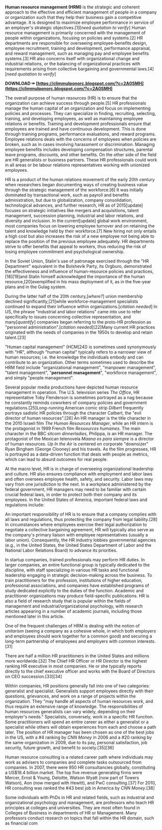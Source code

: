 **Human resource management (HRM)** is the strategic and coherent approach to the effective and efficient management of people in a company or organization such that they help their business gain a competitive advantage. It is designed to maximize employee performance in service of an employer's strategic objectives.[1][*need quotation to verify*] Human resource management is primarily concerned with the management of people within organizations, focusing on policies and systems.[2] HR departments are responsible for overseeing employee-benefits design, employee recruitment, training and development, performance appraisal, and reward management, such as managing pay and employee benefits systems.[3] HR also concerns itself with organizational change and industrial relations, or the balancing of organizational practices with requirements arising from collective bargaining and governmental laws.[4][*need quotation to verify*]
 
**DOWNLOAD ✑ [https://climmulponorc.blogspot.com/?c=2A0SMH](https://climmulponorc.blogspot.com/?c=2A0SMH)**


 
The overall purpose of human resources (HR) is to ensure that the organization can achieve success through people.[5] HR professionals manage the human capital of an organization and focus on implementing policies and processes. They can specialize in finding, recruiting, selecting, training, and developing employees, as well as maintaining employee relations or benefits. Training and development professionals ensure that employees are trained and have continuous development. This is done through training programs, performance evaluations, and reward programs. Employee relations deals with the concerns of employees when policies are broken, such as in cases involving harassment or discrimination. Managing employee benefits includes developing compensation structures, parental leave programs, discounts, and other benefits. On the other side of the field are HR generalists or business partners. These HR professionals could work in all areas or be labour relations representatives working with unionized employees.
 
HR is a product of the human relations movement of the early 20th century when researchers began documenting ways of creating business value through the strategic management of the workforce.[6] It was initially dominated by transactional work, such as payroll and benefits administration, but due to globalization, company consolidation, technological advances, and further research, HR as of 2015[update] focuses on strategic initiatives like mergers and acquisitions, talent management, succession planning, industrial and labor relations, and diversity and inclusion. In the current[update] global work environment, most companies focus on lowering employee turnover and on retaining the talent and knowledge held by their workforce.[7] New hiring not only entails a high cost but also increases the risk of a new employee not being able to replace the position of the previous employee adequately. HR departments strive to offer benefits that appeal to workers, thus reducing the risk of losing employee commitment and psychological ownership.
 
In the Soviet Union, Stalin's use of patronage exercised through the "HR Department" equivalent in the Bolshevik Party, its Orgburo, demonstrated the effectiveness and influence of human-resource policies and practices,[18][19]and Stalin himself acknowledged the importance of the human resource,[20]exemplified in his mass deployment of it, as in the five-year plans and in the Gulag system.
 
During the latter half of the 20th century,[*where?*] union membership declined significantly,[21]while workforce-management specialists continued to expand their influence within organizations.[*citation needed*] In US, the phrase "industrial and labor relations" came into use to refer specifically to issues concerning collective representation, and many[*quantify*] companies began referring to the proto-HR profession as "personnel administration".[*citation needed*][22]Many current HR practices originated with the needs of companies in the 1950s to develop and retain talent.[23]
 
"Human capital management" (HCM[24]) is sometimes used synonymously with "HR", although "human capital" typically refers to a narrower view of human resources; i.e. the knowledge the individuals embody and can contribute to an organization. Other terms sometimes used to describe the HRM field include "organizational management", "manpower management", "talent management", "**personnel management**", "workforce management", and simply "people management".

Several popular media productions have depicted human resource management in operation. The U.S. television series *The Office*, HR representative Toby Flenderson is sometimes portrayed as a nag because he constantly reminds coworkers of company policies and government regulations.[25]Long-running American comic strip *Dilbert* frequently portrays sadistic HR policies through the character Catbert, the "evil director of human resources".[26] An HR manager is the title character in the 2010 Israeli film *The Human Resources Manager*, while an HR intern is the protagonist in 1999 French film *Ressources humaines*. The main character in the BBC sitcom *dinnerladies*, Philippa, is an HR manager. The protagonist of the Mexican telenovela *Maana es para siempre* is a director of human resources. *Up In the Air* is centered on corporate "downsizer" Ryan Bingham (George Clooney) and his travels. As the film progresses, HR is portrayed as a data-driven function that deals with people as metrics, which can lead to absurd outcomes for real people.
 
At the macro level, HR is in charge of overseeing organizational leadership and culture. HR also ensures compliance with employment and labor laws and often oversees employee health, safety, and security. Labor laws may vary from one jurisdiction to the next. In a workplace administered by the federal government, HR managers may need to be familiar with certain crucial federal laws, in order to protect both their company and its employees. In the United States of America, important federal laws and regulations include:
 
An important responsibility of HR is to ensure that a company complies with all laws and regulations, thus protecting the company from legal liability.[28] In circumstances where employees exercise their legal authorization to negotiate a collective bargaining agreement, HR will typically also serve as the company's primary liaison with employee representatives (usually a labor union). Consequently, the HR industry lobbies governmental agencies (e.g., in the United States, the United States Department of Labor and the National Labor Relations Board) to advance its priorities.
 
In startup companies, trained professionals may perform HR duties. In larger companies, an entire functional group is typically dedicated to the discipline, with staff specializing in various HR tasks and functional leadership engaging in strategic decision-making across the business. To train practitioners for the profession, institutions of higher education, professional associations, and companies have established programs of study dedicated explicitly to the duties of the function. Academic and practitioner organizations may produce field-specific publications. HR is also a field of research study that is popular within the fields of management and industrial/organizational psychology, with research articles appearing in a number of academic journals, including those mentioned later in this article.
 
One of the frequent challenges of HRM is dealing with the notion of *unitarism* (seeing a company as a cohesive whole, in which both employers and employees should work together for a common good) and securing a long-term partnership of employees and employers with common interests.[31]
 
There are half a million HR practitioners in the United States and millions more worldwide.[32] The Chief HR Officer or HR Director is the highest ranking HR executive in most companies. He or she typically reports directly to the chief executive officer and works with the Board of Directors on CEO succession.[33][34]
 
Within companies, HR positions generally fall into one of two categories: generalist and specialist. Generalists support employees directly with their questions, grievances, and work on a range of projects within the organization. They "may handle all aspects of human resources work, and thus require an extensive range of knowledge. The responsibilities of human resources generalists can vary widely, depending on their employer's needs." Specialists, conversely, work in a specific HR function. Some practitioners will spend an entire career as either a generalist or a specialist while others will obtain experiences from each and choose a path later. The position of HR manager has been chosen as one of the best jobs in the US, with a #4 ranking by *CNN Money* in 2006 and a #20 ranking by the same organization in 2009, due to its pay, personal satisfaction, job security, future growth, and benefit to society.[35][36]
 
Human resource consulting is a related career path where individuals may work as advisers to companies and complete tasks outsourced from companies. In 2007, there were 950 HR consultancies globally, constituting a US$18.4 billion market. The top five revenue generating firms were Mercer, Ernst & Young, Deloitte, Watson Wyatt (now part of Towers Watson), Aon (now merged with Hewitt), and PwC consulting.[37] For 2010, HR consulting was ranked the #43 best job in America by *CNN Money*.[38]
 
Some individuals with PhDs in HR and related fields, such as industrial and organizational psychology and management, are professors who teach HR principles at colleges and universities. They are most often found in Colleges of Business in departments of HR or Management. Many professors conduct research on topics that fall within the HR domain, such as financial com